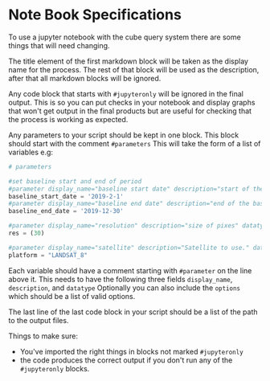 # Note Book Specifications

To use a jupyter notebook with the cube query system there are some things that will need changing.

The title element of the first markdown block will be taken as the display name for the process. The rest of 
that block will be used as the description, after that all markdown blocks will be ignored.

Any code block that starts with `#jupyteronly` will be ignored in the final output. This is so you can put
checks in your notebook and display graphs that won't get output in the final products but are useful for 
checking that the process is working as expected.

Any parameters to your script should be kept in one block. This block should start with the comment `#parameters`
This will take the form of a list of variables e.g:

```python
# parameters

#set baseline start and end of period
#parameter display_name="baseline start date" description="start of the baseline window" datatype="date"
baseline_start_date = '2019-2-1'
#parameter display_name="baseline end date" description="end of the baseline window" datatype="date"
baseline_end_date = '2019-12-30'

#parameter display_name="resolution" description="size of pixes" datatype="int"
res = (30)

#parameter display_name="satellite" description="Satellite to use." datatype="string" options=["SENTINEL_2", "LANDSAT_4", "LANDSAT_5", "LANDSAT_7", "LANDSAT_8"],
platform = "LANDSAT_8"

```

Each variable should have a comment starting with `#parameter` on the line above it. This needs to have the
following three fields `display_name`, `description`, and `datatype` Optionally you can also include the `options` 
which should be a list of valid options.

The last line of the last code block in your script should be a list of the path to the output files.

Things to make sure:
* You've imported the right things in blocks not marked `#jupyteronly`
* the code produces the correct output if you don't run any of the `#jupyteronly` blocks.
